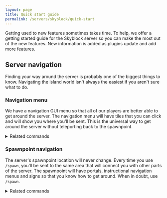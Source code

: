 ```yaml
---
layout: page
title: Quick start guide
permalink: /servers/skyblock/quick-start
---
```


Getting used to new features sometimes takes time. To help, we offer a getting started guide for the <span class="skyblock">Skyblock</span> server so you can make the most out of the new features. New information is added as plugins update and add more features.

## Server navigation
Finding your way around the server is probably one of the biggest things to know. Navigating the island world isn't always the easiest if you aren't sure what to do.

### Navigation menu
We have a navigation GUI menu so that all of our players are better able to get around the server. The navigation menu will have tiles that you can click and will show you where you'll be sent. This is the universal way to get around the server without teleporting back to the spawnpoint.

<details>
<summary>Related commands</summary>
* `/sbk` - Opens the Skyblock navigation menu.
</details>

### Spawnpoint navigation
The server's spawnpoint location will never change. Every time you use `/spawn`, you'll be sent to the same area that will connect you with other parts of the server. The spawnpoint will have portals, instructional navigation menus and signs so that you know how to get around. When in doubt, use `/spawn`.

<details>
<summary>Related commands</summary>
* `/spawn` - Takes you to the server's spawn.
</details>
